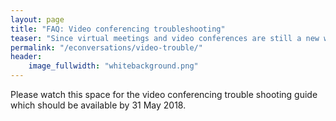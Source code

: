 ```yaml
---
layout: page
title: "FAQ: Video conferencing troubleshooting"
teaser: "Since virtual meetings and video conferences are still a new way of working for many students and staff at academic institutions, we have put together a short document to guide users through basic troubleshooting that can be done without assistance from IT."
permalink: "/econversations/video-trouble/"
header:
    image_fullwidth: "whitebackground.png"
---
```


Please watch this space for the video conferencing trouble shooting guide which should be available by 31 May 2018.



